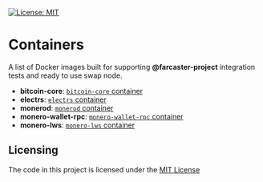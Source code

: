 [![License: MIT](https://img.shields.io/badge/License-MIT-yellow.svg)](https://opensource.org/licenses/MIT)

# Containers

A list of Docker images built for supporting **@farcaster-project** integration tests and ready to use swap node.

- **bitcoin-core**: [`bitcoin-core` container](./bitcoin-core/)
- **electrs**: [`electrs` container](./electrs/)
- **monerod**: [`monerod` container](./monerod/)
- **monero-wallet-rpc**: [`monero-wallet-rpc` container](./monero-wallet-rpc/)
- **monero-lws**: [`monero-lws` container](./monero-lws/)

## Licensing

The code in this project is licensed under the [MIT License](LICENSE)

